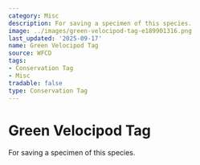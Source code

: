 ```yaml
---
category: Misc
description: For saving a specimen of this species.
image: ../images/green-velocipod-tag-e189901316.png
last_updated: '2025-09-17'
name: Green Velocipod Tag
source: WFCD
tags:
- Conservation Tag
- Misc
tradable: false
type: Conservation Tag
---
```


# Green Velocipod Tag

For saving a specimen of this species.

